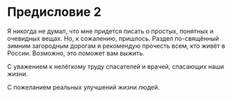 # Предисловие 2

Я никогда не думал, что мне придется писать о простых, понятных и очевидных вещах. Но, к сожалению, пришлось. Раздел по-свящённый зимним загородным дорогам я рекомендую прочесть всем, кто живёт в России. Возможно, это поможет вам выжить.

С уважением к нелёгкому труду спасателей и врачей, спасающих наши жизни.

С пожеланием реальных улучшений жизни людей.



